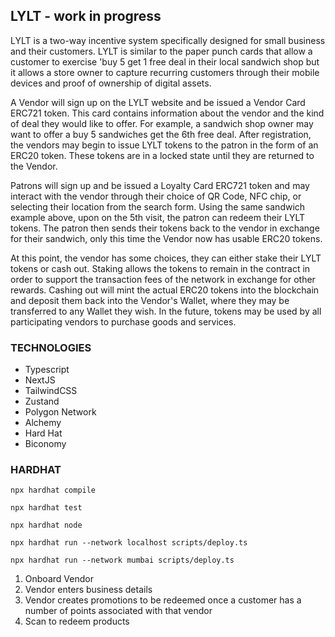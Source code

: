 ## LYLT - work in progress

LYLT is a two-way incentive system specifically designed for small business and their customers. LYLT is similar to the paper punch cards that allow a customer to exercise 'buy 5 get 1 free deal in their local
sandwich shop but it allows a store owner to capture recurring customers through their mobile devices and proof of ownership of digital assets.

A Vendor will sign up on the LYLT website and be issued a Vendor Card ERC721 token. This card contains information about the vendor and the kind of deal they would like to offer. For example, a sandwich
shop owner may want to offer a buy 5 sandwiches get the 6th free deal. After registration, the vendors may begin to issue LYLT tokens to the patron in the form of an ERC20 token. These tokens
are in a locked state until they are returned to the Vendor.

Patrons will sign up and be issued a Loyalty Card ERC721 token and may interact with the vendor through their choice of QR Code, NFC chip, or selecting their location from the search form. Using the same sandwich example above, upon on the 5th visit,
the patron can redeem their LYLT tokens. The patron then sends their tokens back to the vendor in exchange for their sandwich, only this time the Vendor now has usable ERC20 tokens.

At this point, the vendor has some choices, they can either stake their LYLT tokens or cash out. Staking allows the tokens to remain in the contract in order to support the transaction fees
of the network in exchange for other rewards. Cashing out will mint the actual ERC20 tokens into the blockchain and deposit them back into the Vendor's Wallet, where they may be transferred to
any Wallet they wish. In the future, tokens may be used by all participating vendors to purchase goods and services.

### TECHNOLOGIES

- Typescript
- NextJS
- TailwindCSS
- Zustand
- Polygon Network
- Alchemy
- Hard Hat
- Biconomy

### HARDHAT

```
npx hardhat compile
```

```
npx hardhat test
```

```
npx hardhat node
```

```
npx hardhat run --network localhost scripts/deploy.ts
```

```
npx hardhat run --network mumbai scripts/deploy.ts
```

1. Onboard Vendor
2. Vendor enters business details
3. Vendor creates promotions to be redeemed once a customer has a number of
   points associated with that vendor
4. Scan to redeem products
